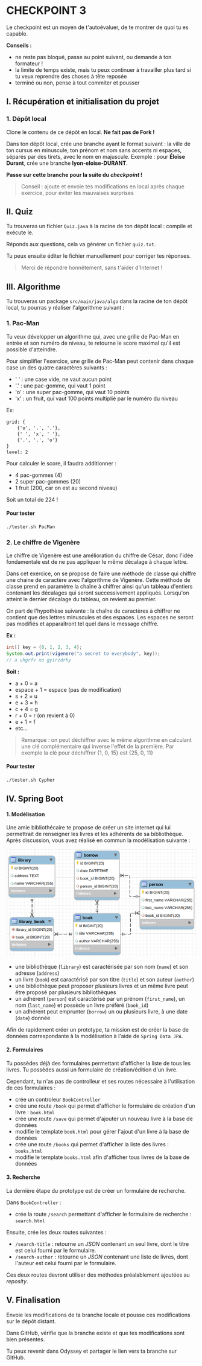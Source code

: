 # CHECKPOINT 3

Le checkpoint est un moyen de t'autoévaluer, de te montrer de quoi tu es capable.

**Conseils :**

* ne reste pas bloqué, passe au point suivant, ou demande à ton formateur !
* la limite de temps existe, mais tu peux continuer à travailler plus tard si tu veux reprendre des choses à tête reposée
* terminé ou non, pense à tout commiter et pousser

## I. Récupération et initialisation du projet

### 1. Dépôt local

Clone le contenu de ce dépôt en local. **Ne fait pas de Fork !**

Dans ton dépôt local, crée une branche ayant le format suivant : la ville de ton cursus en minuscule, ton prénom et nom sans accents ni espaces, séparés par des tirets, avec le nom en majuscule. Exemple : pour **Éloïse Durant**, crée une branche **lyon-eloise-DURANT**.

**Passe sur cette branche pour la suite du *checkpoint* !**

> Conseil : ajoute et envoie tes modifications en local après chaque exercice, pour éviter les mauvaises surprises

## II. Quiz

Tu trouveras un fichier `Quiz.java` à la racine de ton dépôt local : compile et exécute le.

Réponds aux questions, cela va générer un fichier `quiz.txt`.

Tu peux ensuite éditer le fichier manuellement pour corriger tes réponses.

> Merci de répondre honnêtement, sans t'aider d'Internet !

## III. Algorithme

Tu trouveras un package `src/main/java/algo` dans la racine de ton dépôt local, tu pourras y réaliser l'algorithme suivant :

### 1. Pac-Man

Tu veux développer un algorithme qui, avec une grille de Pac-Man en entrée et son numéro de niveau, te retourne le score maximal qu'il est possible d'atteindre.

Pour simplifier l'exercice, une grille de Pac-Man peut contenir dans chaque case un des quatre caractères suivants :

* ' ' : une case vide, ne vaut aucun point
* '.' : une pac-gomme, qui vaut 1 point
* 'o' : une super pac-gomme, qui vaut 10 points
* 'x' : un fruit, qui vaut 100 points multiplié par le numéro du niveau

Ex:

```
grid: {
    {'o', '.', '.'},
    {' ', 'x', ' '},
    {'.', '.', 'o'}
}
level: 2
```

Pour calculer le score, il faudra additionner :

* 4 pac-gommes (4)
* 2 super pac-gommes (20)
* 1 fruit (200, car on est au second niveau)

Soit un total de 224 !

#### Pour tester

``` bash
./tester.sh PacMan
```

### 2. Le chiffre de Vigenère

Le chiffre de Vigenère est une amélioration du chiffre de César, donc l'idée fondamentale est de ne pas appliquer le même décalage à chaque lettre.

Dans cet exercice, on se propose de faire une méthode de classe qui chiffre une chaine de caractère avec l'algorithme de Vigenère. Cette méthode de classe prend en paramètre la chaîne à chiffrer ainsi qu'un tableau d'entiers contenant les décalages qui seront successivement appliqués. Lorsqu'on atteint le dernier décalage du tableau, on revient au premier.

On part de l'hypothèse suivante : la chaîne de caractères à chiffrer ne contient que des lettres minuscules et des espaces. Les espaces ne seront pas modifiés et apparaîtront tel quel dans le message chiffré.

**Ex :**

``` java
int[] key = {0, 1, 2, 3, 4};
System.out.print(vigenere("a secret to everybody", key));
// a uhgrfv xo gyirzdrhy
```

**Soit :**

* a + 0 = a
* espace + 1 = espace (pas de modification)
* s + 2 = u
* e + 3 = h
* c + 4 = g
* r + 0 = r (on revient à 0)
* e + 1 = f
* etc...

> Remarque : on peut déchiffrer avec le même algorithme en calculant une clé complémentaire qui inverse l'effet de la première. Par exemple la clé pour déchiffrer {1, 0, 15} est {25, 0, 11}

#### Pour tester

``` bash
./tester.sh Cypher
```

## IV. Spring Boot

#### 1. Modélisation

Une amie bibliothécaire te propose de créer un site internet qui lui permettrait de renseigner les livres et les adhérents de sa bibliothèque. Après discussion, vous avez réalisé en commun la modélisation suivante :

![library model](database/checkpoint3_model.png)

* une bibliothèque (`library`) est caractérisée par son nom (`name`) et son adresse (`address`)
* un livre (`book`) est caractérisé par son titre (`title`) et son auteur (`author`)
* une bibliothèque peut proposer plusieurs livres et un même livre peut être proposé par plusieurs bibliothèques
* un adhérent (`person`) est caractérisé par un prénom (`first_name`), un nom (`last_name`) et possède un livre préféré (`book_id`)
* un adhérent peut emprunter (`borrow`) un ou plusieurs livre, à une date (`date`) donnée

Afin de rapidement créer un prototype, ta mission est de créer la base de données correspondante à la modélisation à l'aide de `Spring Data JPA`.

#### 2. Formulaires

Tu possèdes déjà des formulaires permettant d'afficher la liste de tous les livres. Tu possèdes aussi un formulaire de création/édition d'un livre.

Cependant, tu n'as pas de controlleur et ses routes nécessaire à l'utilisation de ces formulaires :

* crée un controleur `BookController`
* crée une route `/book` qui permet d'afficher le formulaire de création d'un livre : `book.html`
* crée une route `/save` qui permet d'ajouter un nouveau livre à la base de données
* modifie le template `book.html` pour gérer l'ajout d'un livre à la base de données
* crée une route `/books` qui permet d'afficher la liste des livres : `books.html`
* modifie le template `books.html` afin d'afficher tous livres de la base de données

#### 3. Recherche

La dernière étape du prototype est de créer un formulaire de recherche.

Dans `BookController` :
* crée la route `/search` permettant d'afficher le formulaire de recherche : `search.html`

Ensuite, crée les deux routes suivantes :

* `/search-title` : retourne un *JSON* contenant un seul livre, dont le titre est celui fourni par le formulaire.
* `/search-author` : retourne un *JSON* contenant une liste de livres, dont l'auteur est celui fourni par le formulaire.

Ces deux routes devront utiliser des méthodes préalablement ajoutées au *reposity*.

## V. Finalisation

Envoie les modifications de ta branche locale et pousse ces modifications sur le dépôt distant.

Dans GitHub, vérifie que la branche existe et que tes modifications sont bien présentes.

Tu peux revenir dans Odyssey et partager le lien vers ta branche sur GitHub.
